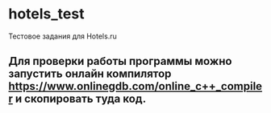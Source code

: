 # hotels_test
Тестовое задания для Hotels.ru
## Для проверки работы программы можно запустить онлайн компилятор https://www.onlinegdb.com/online_c++_compiler и скопировать туда код.
